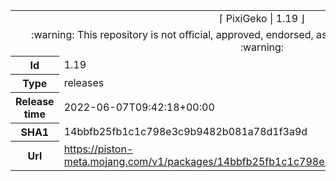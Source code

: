 <html><table>
<tr><td colspan="2" align="center"><img width="0" height="0"><br/>⌈ PixiGeko | 1.19 ⌋<br/><img width="0" height="0"></td></tr>
<tr><td colspan="2" align="center"><img width="0" height="0"><br/>
:warning: This repository is not official, approved, endorsed, associated or connected with Mojang :warning:
<br/><img width="0" height="0"></td></tr>
<tr><th>Id</th><td>1.19</td></tr>
<tr><th>Type</th><td>releases</td></tr>
<tr><th>Release time</th><td>2022-06-07T09:42:18+00:00</td></tr>
<tr><th>SHA1</th><td>14bbfb25fb1c1c798e3c9b9482b081a78d1f3a9d</td></tr>
<tr><th>Url</th><td><a href="https://piston-meta.mojang.com/v1/packages/14bbfb25fb1c1c798e3c9b9482b081a78d1f3a9d/1.19.json">https://piston-meta.mojang.com/v1/packages/14bbfb25fb1c1c798e3c9b9482b081a78d1f3a9d/1.19.json</a></td></tr>